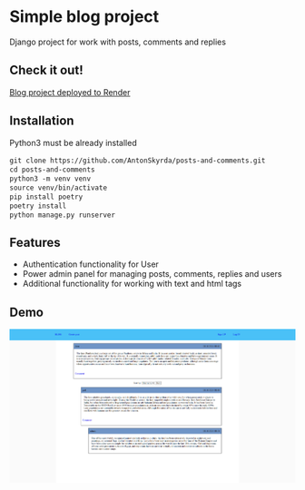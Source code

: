 # Simple blog project

Django project for work with posts, comments and replies

## Check it out!

[Blog project deployed to Render](https://kitchen-restaurant-service.render.com/)

## Installation

Python3 must be already installed

```shell
git clone https://github.com/AntonSkyrda/posts-and-comments.git
cd posts-and-comments
python3 -m venv venv
source venv/bin/activate
pip install poetry
poetry install
python manage.py runserver
```

## Features

* Authentication functionality for User
* Power admin panel for managing posts, comments, replies and users
* Additional functionality for working with text and html tags

## Demo

![Website Interface](demo.png)
